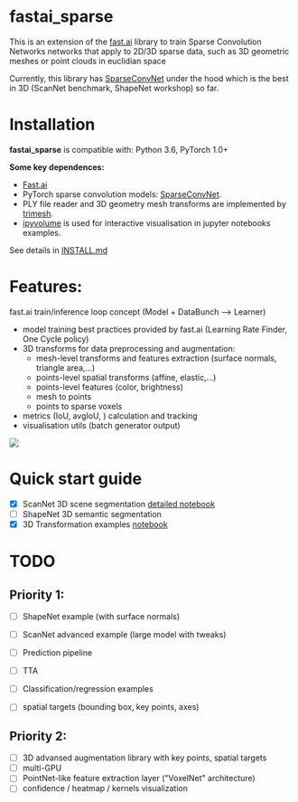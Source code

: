 # fastai_sparse

This is an extension of the [fast.ai](https://github.com/fastai/fastai) library to train Sparse Convolution Networks networks that apply to 2D/3D sparse data, such as 3D geometric meshes or point clouds in euclidian space

Currently, this library has [SparseConvNet](https://github.com/facebookresearch/SparseConvNet) under the hood which is the best in 3D (ScanNet benchmark, ShapeNet workshop) so far.


# Installation

**fastai_sparse** is compatible with: Python 3.6, PyTorch 1.0+

**Some key dependences:**  
- [Fast.ai](https://github.com/fastai/fastai#installation)  
- PyTorch sparse convolution models: [SparseConvNet](https://github.com/facebookresearch/SparseConvNet). 
- PLY file reader and 3D geometry mesh transforms are implemented by [trimesh](https://github.com/mikedh/trimesh).    
- [ipyvolume](http://ipyvolume.readthedocs.io/) is used for interactive visualisation in jupyter notebooks examples.

See details in [INSTALL.md](INSTALL.md)


# Features:
fast.ai train/inference loop concept (Model + DataBunch --> Learner) 
* model training best practices provided by fast.ai (Learning Rate Finder, One Cycle policy)  
* 3D transforms for data preprocessing and augmentation:  
  - mesh-level transforms and features extraction (surface normals, triangle area,...)  
  - points-level spatial transforms (affine, elastic,...)  
  - points-level features (color, brightness)  
  - mesh to points
  - points to sparse voxels
* metrics (IoU, avgIoU, ) calculation and tracking
* visualisation utils (batch generator output)  

![](https://goodok.github.io/fastai_sparse/docs/overview/classes.svg)


# Quick start guide


- [x] ScanNet 3D scene segmentation [detailed notebook](https://github.com/goodok/fastai_sparse/blob/master/examples/scannet/unet_24_detailed.ipynb)
- [ ] ShapeNet 3D semantic segmentation
- [x] 3D Transformation examples [notebook](https://github.com/goodok/fastai_sparse/blob/master/notebooks/transforms/transforms.ipynb)
# TODO

## Priority 1:
- [ ] ShapeNet example (with surface normals)
- [ ] ScanNet advanced example (large model with tweaks)
- [ ] Prediction pipeline
- [ ] TTA
- [ ] Classification/regression examples
- [ ] spatial targets (bounding box, key points, axes)


## Priority 2:
- [ ] 3D advansed augmentation library with key points, spatial targets
- [ ] multi-GPU
- [ ] PointNet-like feature extraction layer ("VoxelNet" architecture)
- [ ] confidence / heatmap / kernels visualization 
